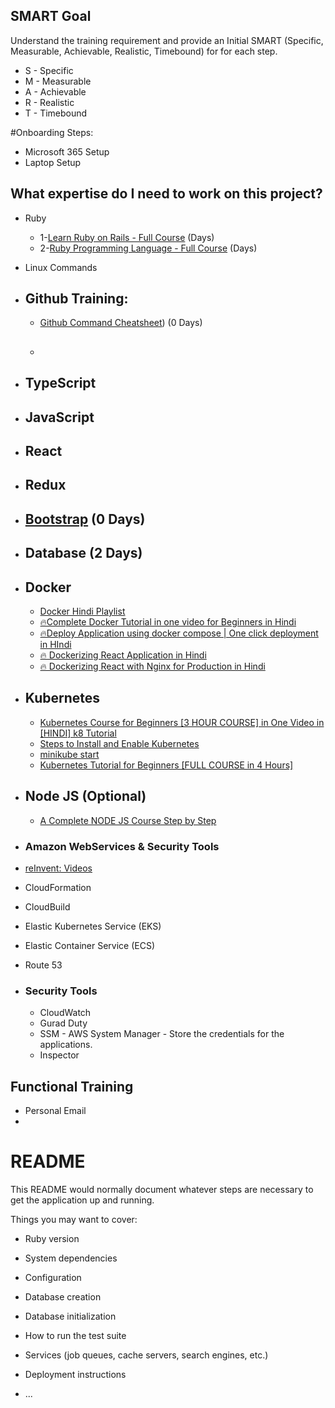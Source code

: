 
## SMART Goal
Understand the training requirement and provide an Initial SMART (Specific, Measurable, Achievable, Realistic, Timebound) for for each step.
* S - Specific
* M - Measurable
* A - Achievable
* R - Realistic
* T - Timebound

#Onboarding Steps: 
  * Microsoft 365 Setup
  * Laptop Setup

## What expertise do I need to work on this project? 

* Ruby
  *  1-[Learn Ruby on Rails - Full Course](https://www.youtube.com/watch?v=fmyvWz5TUWg&t=5925s) (Days)
  *  2-[Ruby Programming Language - Full Course](https://www.youtube.com/watch?v=t_ispmWmdjY) (Days)
* Linux Commands
* ## Github Training:
   *  [Github Command Cheatsheet](https://education.github.com/git-cheat-sheet-education.pdf)) (0 Days)
   *  ## 
* ## TypeScript
* ## JavaScript
* ## React
* ## Redux
* ## [Bootstrap](https://react-bootstrap.netlify.app/docs/getting-started/introduction) (0 Days)

* ## Database (2 Days)

* ## Docker
    * [Docker Hindi Playlist](https://www.youtube.com/playlist?list=PL0zysOflRCekdY4189QaG0YkxJ6yDaP1F)
    * [🔥Complete Docker Tutorial in one video for Beginners in Hindi](https://www.youtube.com/watch?v=X3Wtjwu0vBI&list=PL0zysOflRCekdY4189QaG0YkxJ6yDaP1F&index=2)
    * [🔥Deploy Application using docker compose | One click deployment in HIndi](https://www.youtube.com/watch?v=tdxfbxe6r4I&list=PL0zysOflRCekdY4189QaG0YkxJ6yDaP1F&index=3)
    * [🔥 Dockerizing React Application in Hindi](https://www.youtube.com/watch?v=Dlbx15qU9zE&list=PL0zysOflRCekdY4189QaG0YkxJ6yDaP1F&index=4)
    * [🔥 Dockerizing React with Nginx for Production in Hindi](https://www.youtube.com/watch?v=WOeSkyM9mRY&list=PL0zysOflRCekdY4189QaG0YkxJ6yDaP1F&index=5&t=426s)

* ## Kubernetes
  * [Kubernetes Course for Beginners [3 HOUR COURSE] in One Video in [HINDI] k8 Tutorial](https://www.youtube.com/watch?v=rBeyHDKLVqM)
  * [Steps to Install and Enable Kubernetes](https://kubernetes.io/docs/tasks/tools/install-kubectl-macos/)
  * [minikube start](https://minikube.sigs.k8s.io/docs/start/)
  * [Kubernetes Tutorial for Beginners [FULL COURSE in 4 Hours]](https://youtu.be/X48VuDVv0do?si=-dQit0qXd89Xazcy)

* ## Node JS (Optional)
  * [A Complete NODE JS Course Step by Step](https://www.youtube.com/playlist?list=PL1BztTYDF-QPdTvgsjf8HOwO4ZVl_LhxS)

* ### Amazon WebServices & Security Tools
* [reInvent: Videos](https://www.youtube.com/playlist?list=PL2yQDdvlhXf_kZMl0XZYqWfysycSXCJx8)
* CloudFormation
* CloudBuild
* Elastic Kubernetes Service (EKS)
* Elastic Container Service (ECS)
* Route 53
* ### Security Tools
  * CloudWatch
  * Gurad Duty
  * SSM - AWS System Manager - Store the credentials for the applications. 
  * Inspector
 
## Functional Training
* Personal Email
* 

# README
This README would normally document whatever steps are necessary to get the
application up and running.

Things you may want to cover:

* Ruby version
* System dependencies
* Configuration
* Database creation
* Database initialization
* How to run the test suite

* Services (job queues, cache servers, search engines, etc.)

* Deployment instructions

* ...
